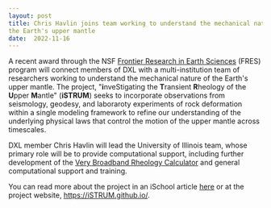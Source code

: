 ```yaml
---
layout: post
title: Chris Havlin joins team working to understand the mechanical nature of 
the Earth's upper mantle 
date:  2022-11-16
---
```


A recent award through the NSF 
[Frontier Research in Earth Sciences](https://beta.nsf.gov/funding/opportunities/frontier-research-earth-sciences-fres) 
(FRES) program will connect members of DXL with a multi-institution team of 
researchers working to understand the mechanical nature of the Earth's 
upper mantle. The project, "**i**nveStigating the **T**ransient **R**heology of 
the **U**pper **M**antle" (**iSTRUM**) seeks to incorporate observations from 
seismology, geodesy, and laboraroty experiments of rock deformation within a 
single modeling framework to refine our understanding of the underlying physical 
laws that control the motion of the upper mantle across timescales.  

DXL member Chris Havlin will lead the University of Illinois team, whose primary role 
will be to provide computational support, including further development of the 
[Very Broadband Rheology Calculator](https://github.com/vbr-calc/vbr) and general 
computational support and training.

You can read more about the project in an iSchool article 
[here](https://ischool.illinois.edu/news-events/news/2022/12/new-multi-institutional-project-examine-flow-earths-mantle)
or at the project website, https://iSTRUM.github.io/.
